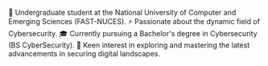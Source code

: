 📖 Undergraduate student at the National University of Computer and Emerging Sciences (FAST-NUCES).
⚡ Passionate about the dynamic field of Cybersecurity.
🎓 Currently pursuing a Bachelor's degree in Cybersecurity (BS CyberSecurity).
🔐 Keen interest in exploring and mastering the latest advancements in securing digital landscapes.

<!---
Khalid-Umar1/Khalid-Umar1 is a ✨ special ✨ repository because its `README.md` (this file) appears on your GitHub profile.
You can click the Preview link to take a look at your changes.
--->

